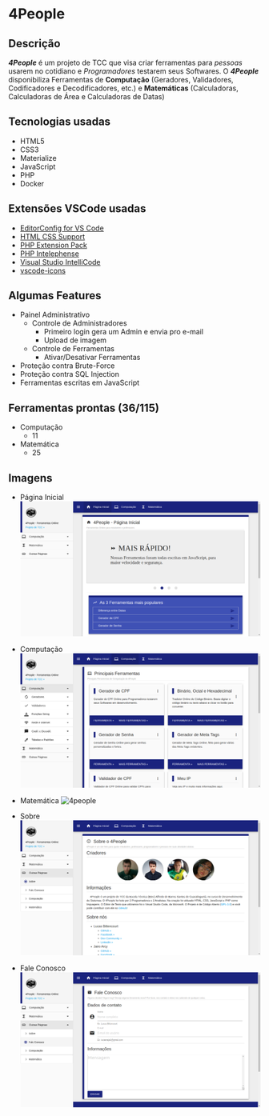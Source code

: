 # 4People

## Descrição
  **_4People_** é um projeto de TCC que visa criar ferramentas para _pessoas_ usarem no cotidiano e _Programadores_ testarem seus Softwares.
  O **_4People_** disponibiliza Ferramentas de **Computação** (Geradores, Validadores, Codificadores e Decodificadores, etc.) e **Matemáticas** (Calculadoras, Calculadoras de Área e Calculadoras de Datas)

## Tecnologias usadas
- HTML5
- CSS3
- Materialize
- JavaScript
- PHP
- Docker

## Extensões VSCode usadas
- [EditorConfig for VS Code](https://marketplace.visualstudio.com/items?itemName=EditorConfig.EditorConfig)
- [HTML CSS Support](https://marketplace.visualstudio.com/items?itemName=ecmel.vscode-html-css)
- [PHP Extension Pack](https://marketplace.visualstudio.com/items?itemName=felixfbecker.php-pack)
- [PHP Intelephense](https://marketplace.visualstudio.com/items?itemName=bmewburn.vscode-intelephense-client)
- [Visual Studio IntelliCode](https://marketplace.visualstudio.com/items?itemName=VisualStudioExptTeam.vscodeintellicode)
- [vscode-icons](https://marketplace.visualstudio.com/items?itemName=vscode-icons-team.vscode-icons)

## Algumas Features
- Painel Administrativo
	- Controle de Administradores
		- Primeiro login gera um Admin e envia pro e-mail
		- Upload de imagem
	- Controle de Ferramentas
		- Ativar/Desativar Ferramentas
- Proteção contra Brute-Force
- Proteção contra SQL Injection
- Ferramentas escritas em JavaScript

## Ferramentas prontas (36/115)
- Computação
	- 11
- Matemática
	- 25

## Imagens
- Página Inicial
![4people](assets/images/README_images/4People.png "4People - Início")

- Computação
![4people](assets/images/README_images/Computação.png "4People - Computação")

- Matemática
![4people](assets/images/README_images/Matemática.png "4People - Matemática")

- Sobre
![4people](assets/images/README_images/Sobre.png "4People - Sobre")

- Fale Conosco
![4people](assets/images/README_images/Fale_Conosco.png "4People - Fale Conosco")